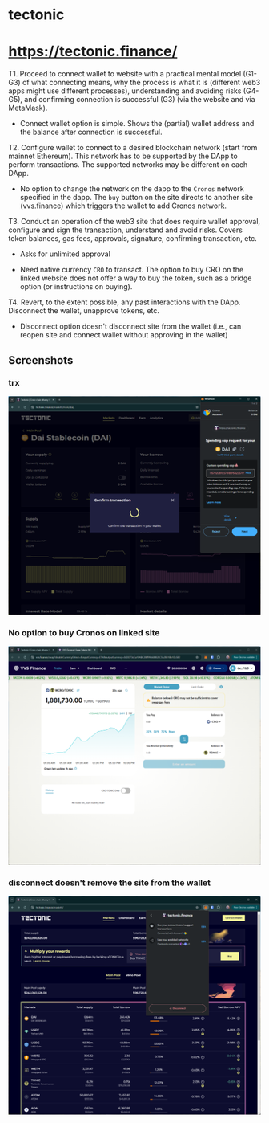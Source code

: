 # tectonic
# https://tectonic.finance/

T1. Proceed to connect wallet to website with a practical mental model (G1-G3) of what connecting means, why the process is what it is (different web3 apps might use different processes), understanding and avoiding risks (G4-G5), and confirming connection is successful (G3) (via the website and via MetaMask).

- Connect wallet option is simple. Shows the (partial) wallet address and the balance after connection is successful.

T2. Configure wallet to connect to a desired blockchain network (start from mainnet Ethereum). This network has to be supported by the DApp to perform transactions. The supported networks may be different on each DApp.

- No option to change the network on the dapp to the `Cronos` network specified in the dapp. The `buy` button on the site directs to another site (vvs.finance) which triggers the wallet to add Cronos network.


T3. Conduct an operation of the web3 site that does require wallet approval, configure and sign the transaction, understand and avoid risks. Covers token balances, gas fees, approvals, signature, confirming transaction, etc.

- Asks for unlimited approval

- Need native currency `CRO` to transact. The option to buy CRO on the linked website does not offer a way to buy the token, such as a bridge option (or instructions on buying).

T4. Revert, to the extent possible, any past interactions with the DApp. Disconnect the wallet, unapprove tokens, etc. 

- Disconnect option doesn't disconnect site from the wallet (i.e., can reopen site and connect wallet without approving in the wallet)


## Screenshots
### trx
![trx prompt](image-68.png)

### No option to buy Cronos on linked site
![buy cronos site](image-69.png)

### disconnect doesn't remove the site from the wallet
![wallet prompt](image-70.png)
